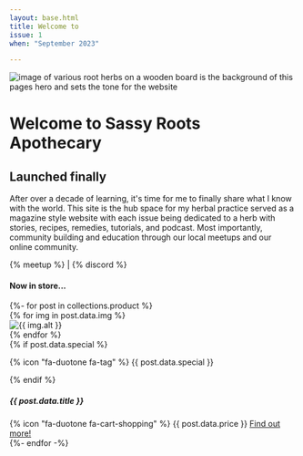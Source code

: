 ```yaml
---
layout: base.html
title: Welcome to
issue: 1
when: "September 2023"

---
```

<div class="home-hero">

![image of various root herbs on a wooden board is the background of this pages hero and sets the tone for the website](/img/sassy-background.png)
# Welcome to Sassy Roots Apothecary
</div>

<div class="welcome content-container">

## Launched finally
After over a decade of learning, it's time for me to finally share what I know with the world. This site is the hub space for my herbal practice served as a magazine style website with each issue being dedicated to a herb with stories, recipes, remedies, tutorials, and podcast. Most importantly, community building and education through our local meetups and our online community. 

{% meetup %} | {% discord %}

</div>

<div class="mini-shop prime-lightest-bk pad-block-20">
<div class="container">
<h4 class="pad-left-10" >Now in store...</h4>
</div>
<div class="card-group">
{%- for post in collections.product %}
<div class="card">
{% for img in post.data.img %}
<div class="card-header"><img src="/img/{{ img.thumb }}" alt="{{ img.alt }}"></div>
{% endfor %}
<div class="card-body">
{% if post.data.special %}
<p>{% icon "fa-duotone fa-tag" %} {{ post.data.special }}</p>
{% endif %}
<h5>{{ post.data.title }}</h5>
</div>
<div class="card-foot">{% icon "fa-duotone fa-cart-shopping" %} {{ post.data.price }} <a href="{{ post.url }}">Find out more!</a></div>
</div>
{%- endfor -%}
</div>
</div>

